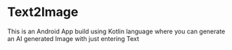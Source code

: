 # Text2Image
This is an Android App build using Kotlin language where you can generate an AI generated Image with just entering Text
